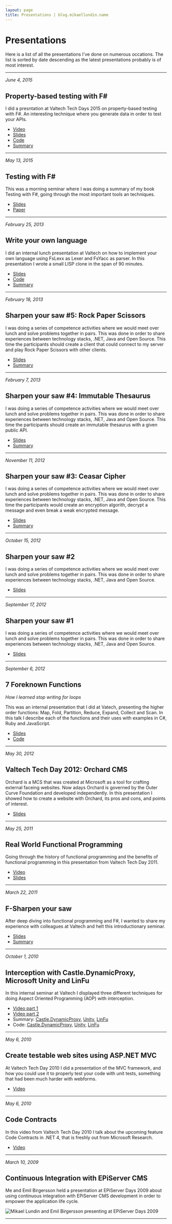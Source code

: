 ```yaml
---
layout: page
title: Presentations | blog.mikaellundin.name
---
```


# Presentations

Here is a list of all the presentations I've done on numerous occations. The list is sorted by date descending as the latest presentations probably is of most interest.

---

_June 4, 2015_

## Property-based testing with F&num;

I did a presntation at Valtech Tech Days 2015 on property-based testing with F#. An interesting technique where you generate data in order to test your APIs.

* [Video](http://livestream.com/accounts/5134007/events/4101632/videos/89811125)
* [Slides](vtd15-property-based-testing-in-fsharp.pdf)
* [Code](PropertyBasedTesting.zip)
* [Summary](http://blog.mikaellundin.name/2015/06/04/property-based-testing-with-fsharp.html)

---

_May 13, 2015_

## Testing with F&num;

This was a morning seminar where I was doing a summary of my book Testing with F#, going through the most important tools an techniques. 

* [Slides](slides-testing-with-fsharp.pdf)
* [Paper](paper-testing-with-fsharp.pdf)

--- 

_February 25, 2013_

## Write your own language

I did an internal lunch presentation at Valtech on how to implement your own language using FsLexx as Lexer and FsYacc as parser. In this presentation I wrote a small LISP clone in the span of 90 minutes.

* [Slides](http://lang.litemedia.se/)
* [Code](https://github.com/miklund/lisp.dsl)
* [Summary](http://blog.mikaellundin.name/2013/02/25/write-your-own-language.html)

---

_February 18, 2013_

## Sharpen your saw &num;5: Rock Paper Scissors

I was doing a series of competence activities where we would meet over lunch and solve problems together in pairs. This was done in order to share experiences between technology stacks, .NET, Java and Open Source. This time the participants should create a client that could connect to my server and play Rock Paper Scissors with other clients.

* [Slides](http://sys5.litemedia.se/)
* [Summary](http://blog.mikaellundin.name/2013/02/18/rock-paper-scissors.html)

---

_February 7, 2013_

## Sharpen your saw &num;4: Immutable Thesaurus

I was doing a series of competence activities where we would meet over lunch and solve problems together in pairs. This was done in order to share experiences between technology stacks, .NET, Java and Open Source. This time the participants should create an immutable thesaurus with a given public API.

* [Slides](http://sys4.litemedia.se/)
* [Summary](http://blog.mikaellundin.name/2013/02/07/immutable-thesaraus.html)

---

_November 11, 2012_

## Sharpen your saw &num;3: Ceasar Cipher

I was doing a series of competence activities where we would meet over lunch and solve problems together in pairs. This was done in order to share experiences between technology stacks, .NET, Java and Open Source. This time the participants would create an encryption algorith, decrypt a message and even break a weak encrypted message.

* [Slides](http://sys3.litemedia.se/)
* [Summary](http://blog.mikaellundin.name/2012/11/12/sharpen-your-saw.html)

---

_October 15, 2012_

## Sharpen your saw &num;2

I was doing a series of competence activities where we would meet over lunch and solve problems together in pairs. This was done in order to share experiences between technology stacks, .NET, Java and Open Source.

* [Slides](sharpen-your-saw2.pdf "Sharpen your saw 2")

---

_September 17, 2012_

## Sharpen your saw &num;1

I was doing a series of competence activities where we would meet over lunch and solve problems together in pairs. This was done in order to share experiences between technology stacks, .NET, Java and Open Source.

* [Slides](sharpen-your-saw1.pdf "Sharpen your saw")

---

_September 6, 2012_

## 7 Foreknown Functions
_How I learned stop writing for loops_

This was an internal presentation that I did at Vatech, presenting the higher order functions: Map, Fold, Partition, Reduce, Expand, Collect and Scan. In this talk I describe each of the functions and their uses with examples in C#, Ruby and JavaScript.

* [Slides](7-foreknown-functions.pdf "7 foreknown functions")
* [Code](https://github.com/miklund/holf "Code repository for 7 foreknown functions")

---

_May 30, 2012_

## Valtech Tech Day 2012: Orchard CMS

Orchard is a MCS that was created at Microsoft as a tool for crafting external faceing websites. Now adays Orchard is governed by the Outer Curve Foundation and developed independently. In this presentation I showed how to create a website with Orchard, its pros and cons, and points of interest.

* [Slides](Orchard-CMS-vtd2012.pdf)

---

_May 25, 2011_

## Real World Functional Programming

Going through the history of functional programming and the benefits of functional programming in this presentation from Valtech Tech Day 2011.

* [Video](http://vimeo.com/24819589)
* [Slides](real-world-functional-programming.pdf)

---

_March 22, 2011_

## F-Sharpen your saw

After deep diving into functional programming and F#, I wanted to share my experience with colleagues at Valtech and helt this introductionary seminar.

* [Slides](http://fsharp.litemedia.se/)
* [Summary](http://blog.mikaellundin.name/2011/03/22/f-sharpen-your-saw.html)

---

_October 1, 2010_

## Interception with Castle.DynamicProxy, Microsoft Unity and LinFu

In this internal seminar at Valtech I displayed three different techniques for doing Aspect Oriented Programming (AOP) with interception.

* [Video part 1](https://vimeo.com/15449390)
* [Video part 2](https://vimeo.com/15504788)
* Summary: [Castle.DynamicProxy](http://blog.mikaellundin.name/2010/09/21/lazy-loading-property-with-castle-dynamicproxy2.html), [Unity](http://blog.mikaellundin.name/2010/09/23/interception-with-unity.html), [LinFu](http://blog.mikaellundin.name/2010/09/26/interception-with-linfu.html)
* Code: [Castle.DynamicProxy](https://bitbucket.org/bokmal/litemedia.bookstore.dynamicproxy), [Unity](https://bitbucket.org/bokmal/litemedia.bookstore.unity), [LinFu](https://bitbucket.org/bokmal/litemedia.bookstore.linfu)

---

_May 6, 2010_

## Create testable web sites using ASP.NET MVC

At Valtech Tech Day 2010 I did a presentation of the MVC framework, and how you could use it to properly test your code with unit tests, something that had been much harder with webforms.

* [Video](https://vimeo.com/15122562)

---

_May 6, 2010_

## Code Contracts

In this video from Valtech Tech Day 2010 I talk about the upcoming feature Code Contracts in .NET 4, that is freshly out from Microsoft Research.

* [Video](https://vimeo.com/16091425)

---

_March 10, 2009_

## Continuous Integration with EPiServer CMS

Me and Emil Birgersson held a presentation at EPiServer Days 2009 about using continuous integration with EPiServer CMS development in order to empower the application life cycle.

![Mikael Lundin and Emil Birgersson presenting at EPiServer Days 2009](episerver_day_2009.jpg)

---
